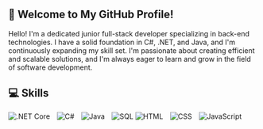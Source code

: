 ## 👋 Welcome to My GitHub Profile!

Hello! I'm a dedicated junior full-stack developer specializing in back-end technologies. I have a solid foundation in C#, .NET, and Java, and I'm continuously expanding my skill set. I'm passionate about creating efficient and scalable solutions, and I'm always eager to learn and grow in the field of software development.

## 💻 Skills

<p>
  <img src="https://img.icons8.com/color/60/000000/net-framework.png" alt=".NET Core" style="margin-right: 10px;"/>
  <img src="https://img.icons8.com/color/60/000000/c-sharp-logo.png" alt="C#" style="margin-right: 10px;"/>
  <img src="https://img.icons8.com/color/60/000000/java-coffee-cup-logo.png" alt="Java" style="margin-right: 10px;"/>
  <img src="https://img.icons8.com/color/60/000000/sql.png" alt="SQL"/>
  <img src="https://img.icons8.com/color/60/000000/html-5.png" alt="HTML" style="margin-right: 10px;"/>
  <img src="https://img.icons8.com/color/60/000000/css3.png" alt="CSS" style="margin-right: 10px;"/>
  <img src="https://img.icons8.com/color/60/000000/javascript.png" alt="JavaScript" style="margin-right: 10px;"/> 
</p>
